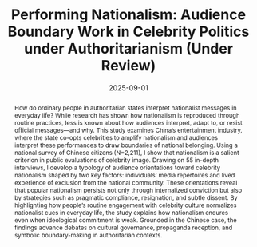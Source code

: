 ---
title: "Performing Nationalism: Audience Boundary Work in Celebrity Politics under Authoritarianism (Under Review)"
collection: publications
# permalink: /publication/2025-08-01-Celebrity
date: 2025-09-01
venue: "Working Papers"
status: workingpaper
authors: "Lingxiao Chen"
keywords: ["nationalism", "celebrity politics", "symbolic boundaries", "public opinion"]
abstract: >
  How do ordinary people in authoritarian states interpret nationalist
  messages in everyday life? While research has shown how nationalism is
  reproduced through routine practices, less is known about how audiences
  interpret, adapt to, or resist official messages—and why. This study
  examines China’s entertainment industry, where the state co-opts
  celebrities to amplify nationalism and audiences interpret these
  performances to draw boundaries of national belonging. Using a national
  survey of Chinese citizens (N=2,211), I show that nationalism is a salient
  criterion in public evaluations of celebrity image. Drawing on 55 in-depth
  interviews, I develop a typology of audience orientations toward celebrity
  nationalism shaped by two key factors: individuals’ media repertoires and
  lived experience of exclusion from the national community. These
  orientations reveal that popular nationalism persists not only through
  internalized conviction but also by strategies such as pragmatic
  compliance, resignation, and subtle dissent. By highlighting how people’s
  routine engagement with celebrity culture normalizes nationalist cues in
  everyday life, the study explains how nationalism endures even when
  ideological commitment is weak. Grounded in the Chinese case, the
  findings advance debates on cultural governance, propaganda reception,
  and symbolic boundary-making in authoritarian contexts. 
---
